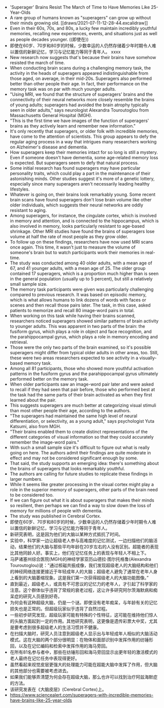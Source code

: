 - 'Superager' Brains Resist The March of Time to Have Memories Like 25-Year-Olds
- A rare group of humans known as "superagers" can grow up without their minds growing old. [[draws/2021-07-11-12-28-44.excalidraw]]
- Even in their 60s, 70s, and 80s, a lucky few maintain incredibly youthful memories, recalling new experiences, events, and situations just as well as people decades younger. ((即使在))
- 即使在60岁、70岁和80岁的时候，少数幸运的人仍然存储着少年时期令人难以置信的新鲜记忆，学习与记忆能力等同于青年人。
  xxxx
- New research now suggests that's because their brains have somehow resisted the march of time.
- When conducting brain scans during a challenging memory task, the activity in the heads of superagers appeared indistinguishable from those aged, on average, in their mid-20s. Superagers also performed better than other people their age. In fact, their performance on the memory task was on par with much younger adults.
- "Using MRI, we found that the structure of superagers' brains and the connectivity of their neural networks more closely resemble the brains of young adults; superagers had avoided the brain atrophy typically seen in older adults," says neurologist Alexandra Touroutoglou from Massachusetts General Hospital (MGH).
- "This is the first time we have images of the function of superagers' brains as they actively learn and remember new information."
- It's only recently that superagers, or older folk with incredible memories, have come to the attention of scientists. This group appears to defy the regular aging process in a way that intrigues many researchers working on Alzheimer's disease and dementia.
- How superagers keep their memories intact for so long is still a mystery. Even if someone doesn't have dementia, some age-related memory loss is expected. But superagers seem to defy that natural process.
- Some initial research has found superagers may have particular personality traits, which could play a part in the maintenance of their astonishing minds. Other studies suggest it's more of a genetic lottery, especially since many superagers aren't necessarily leading healthy lifestyles.
- Whatever is going on, their brains look remarkably young. Some recent brain scans have found superagers don't lose brain volume like other older individuals, which suggests their neural networks are oddly resistant to aging.
- Among superagers, for instance, the cingulate cortex, which is involved in memory and attention, and is connected to the hippocampus, which is also involved in memory, looks particularly resistant to age-based shrinkage. Other MRI studies have found the brains of superagers lose volume at half the rate of most people as they grow older.
- To follow up on these findings, researchers have now used MRI scans once again. This time, it wasn't just to measure the volume of someone's brain but to watch participants work their memories in real-time.
- The study was conducted among 40 older adults, with a mean age of 67, and 41 younger adults, with a mean age of 25. The older group contained 17 superagers, which is a proportion much higher than is seen in the general population (usually up to 5 percent), but still a relatively small sample size.
- The memory task participants were given was particularly challenging compared to previous research. It was based on episodic memory, which is what allows humans to link dozens of words with faces or scenes and then recall those pairs later. The task, in this case, asked patients to memorize and recall 80 image-word pairs in total.
- When working on this task while having their brains scanned, researchers noticed superagers showed similar patterns of brain activity to younger adults. This was apparent in two parts of the brain: the fusiform gyrus, which plays a role in object and face recognition, and the parahippocampal gyrus, which plays a role in memory encoding and retrieval.
- Those were the only two parts of the brain examined, so it's possible superagers might differ from typical older adults in other areas, too. Still, these were two areas researchers expected to see activity in a visually-based memory task.
- Among all 81 participants, those who showed more youthful activation patterns in the fusiform gyrus and the parahippocampal gyrus ultimately performed better on the memory task.
- When older participants saw an image-word pair later and were asked to recall if they had seen that pair before, those who performed best at the task had the same parts of their brain activated as when they first learned about the pair.
- This suggests superagers are much better at categorizing visual stimuli than most other people their age, according to the authors.
- "The superagers had maintained the same high level of neural differentiation, or selectivity, as a young adult," says psychologist Yuta Katsumi, also from MGH.
- "Their brains enabled them to create distinct representations of the different categories of visual information so that they could accurately remember the image-word pairs."
- With such a small sample size it's difficult to figure out what is really going on here. The authors admit their findings are quite moderate in effect and may not be considered significant enough by some.
- That said, the study supports an emerging idea: there's something about the brains of superagers that looks remarkably youthful.
- The authors are calling for future studies to replicate these findings in larger numbers.
- While it seems like greater processing in the visual cortex might play a role in the superior memory of superagers, other parts of the brain need to be considered too.
- If we can figure out what it is about superagers that makes their minds so resilient, then perhaps we can find a way to slow down the loss of memory for millions of people with dementia.
- The study was published in Cerebral Cortex.
- 即使在60岁、70岁和80岁的时候，少数幸运的人仍然存储着少年时期令人难以置信的新鲜记忆，学习与记忆能力等同于青年人。
- 新研究表明，这是因为他们的大脑以某种方式抵抗了时间。
- 实验中，科学家一边让超级老人参与高难度的记忆测试，一边扫描他们的脑活动，结果他们的大脑与那些平均年龄在20岁左右的人没有区别。超能者的表现比其他同龄人好。事实上，他们在记忆任务上的表现与年轻人不相上下。
- 马萨诸塞州综合医院(MGH)的神经学家亚历山德拉·图尔托格鲁(Alexandra Touroutoglou)说："通过核磁共振成像，我们发现超级老人的大脑结构和他们的神经网络连接更接近于年轻成年人的大脑；超级老人避免了通常在老年人身上看到的大脑萎缩现象。这是我们第一次获得超级老人的大脑功能图像。”
- 直到最近，超级老人，或具有不可思议的记忆力的老年人，才引起了科学家的注意。这个群体似乎违背了常规的衰老过程，这让许多研究阿尔茨海默病和痴呆症的研究人员感到好奇。
- 为何会有这种超级大脑，仍是一个谜。即使没有老年痴呆，与年龄有关的记忆损失也是正常的。但超级玩家似乎违背了自然过程。
- 一些初步研究发现，超级玩家可能有特殊的个性特征，这可能在维持他们惊人的头脑方面起到一定的作用。其他研究表明，这更像是遗传彩票大中奖，尤其是要考虑到很多超级老人的生活习惯并不健康。
- 在扫描大脑时，研究人员注意到超级老人显示出与年轻成年人相似的大脑活动模式。这在大脑的两个部分很明显：在物体和面部识别中发挥作用的纺锤形回，以及在记忆编码和检索中发挥作用的海马旁回。
- 在所有81名参与者中，那些在纺锤形回和海马旁回显示出更年轻的激活模式的老人最终在记忆任务中表现得更好。
- 虽然看起来视觉皮层更强大的处理能力可能在超能大脑中发挥了作用，但大脑的其他部分也需要被考虑进去。
- 如果我们能够弄清楚为何会存在超级大脑，那么也许可以找到治疗阿兹海默症的方法。
- 该研究发表在《大脑皮层》(Cerebral Cortex)上。
- https://www.sciencealert.com/superagers-with-incredible-memories-have-brains-like-25-year-olds